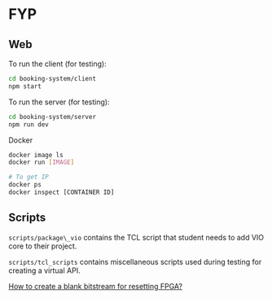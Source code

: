 # FYP

## Web

To run the client (for testing):
```sh
cd booking-system/client
npm start
```

To run the server (for testing):
```sh
cd booking-system/server
npm run dev
```

Docker
```sh
docker image ls
docker run [IMAGE]

# To get IP
docker ps
docker inspect [CONTAINER ID]
```

## Scripts

`scripts/package\_vio` contains the TCL script that student needs to add VIO core to their project.

`scripts/tcl_scripts` contains miscellaneous scripts used during testing for creating a virtual API.

[How to create a blank bitstream for resetting FPGA?](https://www.xjtag.com/support/application-notes/clearing-xilinx-fpga-configuration-to-allow-boundary-scan-testing/)
